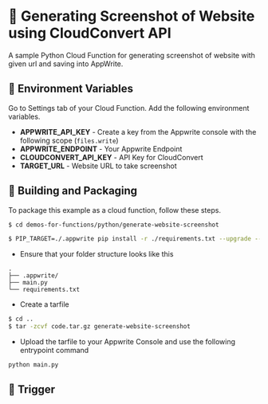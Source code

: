 # 📧  Generating Screenshot of Website using CloudConvert API
A sample Python Cloud Function for generating screenshot of website with given url and saving into AppWrite.

## 📝 Environment Variables
Go to Settings tab of your Cloud Function. Add the following environment variables.

* **APPWRITE_API_KEY** - Create a key from the Appwrite console with the following scope (`files.write`)
* **APPWRITE_ENDPOINT** - Your Appwrite Endpoint
* **CLOUDCONVERT_API_KEY** - API Key for CloudConvert
* **TARGET_URL** - Website URL to take screenshot
 

## 🚀 Building and Packaging

To package this example as a cloud function, follow these steps.

```bash
$ cd demos-for-functions/python/generate-website-screenshot

$ PIP_TARGET=./.appwrite pip install -r ./requirements.txt --upgrade --ignore-installed
```

* Ensure that your folder structure looks like this 
```
.
├── .appwrite/
├── main.py
└── requirements.txt
```

* Create a tarfile

```bash
$ cd ..
$ tar -zcvf code.tar.gz generate-website-screenshot
```

* Upload the tarfile to your Appwrite Console and use the following entrypoint command

```bash
python main.py
```


## 🎯 Trigger
